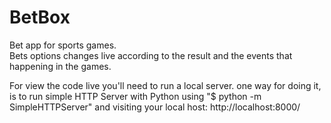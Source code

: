 # BetBox

Bet app for sports games.</br>
Bets options changes live according to the result and the events that happening in the games.

For view the code live you'll need to run a local server. one way for doing it, is  to run simple HTTP Server with Python using "$ python -m SimpleHTTPServer" and visiting your local host: http://localhost:8000/
